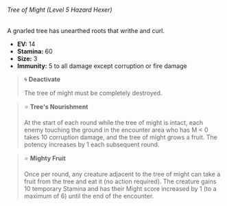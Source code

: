 ###### Tree of Might (Level 5 Hazard Hexer)

A gnarled tree has unearthed roots that writhe and curl.

- **EV:** 14
- **Stamina:** 60
- **Size:** 3
- **Immunity:** 5 to all damage except corruption or fire damage

<!-- -->
> 🌀 **Deactivate**
> 
> The tree of might must be completely destroyed.

<!-- -->
> ⭐️ **Tree's Nourishment**
> 
> At the start of each round while the tree of might is intact, each enemy touching the ground in the encounter area who has M < 0 takes 10 corruption damage, and the tree of might grows a fruit. The potency increases by 1 each subsequent round.

<!-- -->
> ⭐️ **Mighty Fruit**
> 
> Once per round, any creature adjacent to the tree of might can take a fruit from the tree and eat it (no action required). The creature gains 10 temporary Stamina and has their Might score increased by 1 (to a maximum of 6) until the end of the encounter.
